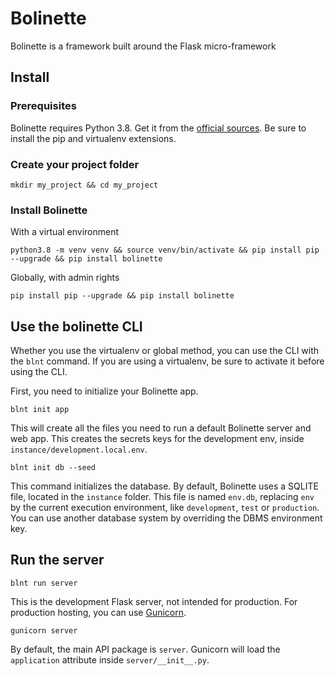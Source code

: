 # Bolinette

Bolinette is a framework built around the Flask micro-framework

## Install

### Prerequisites

Bolinette requires Python 3.8. Get it from the [official sources](https://www.python.org/downloads/). Be sure to
install the pip and virtualenv extensions.

### Create your project folder

```shell script
mkdir my_project && cd my_project
```

### Install Bolinette

With a virtual environment
```shell script
python3.8 -m venv venv && source venv/bin/activate && pip install pip --upgrade && pip install bolinette
```

Globally, with admin rights
```shell script
pip install pip --upgrade && pip install bolinette
```

## Use the bolinette CLI

Whether you use the virtualenv or global method, you can use the CLI with the `blnt` command. If you are using
a virtualenv, be sure to activate it before using the CLI.

First, you need to initialize your Bolinette app.

```shell script
blnt init app
```

This will create all the files you need to run a default Bolinette server and web app. This creates the secrets keys
for the development env, inside `instance/development.local.env`.

```shell script
blnt init db --seed
```

This command initializes the database. By default, Bolinette uses a SQLITE file, located in the `instance` folder.
This file is named `env.db`, replacing `env` by the current execution environment, like `development`, `test` or
`production`. You can use another database system by overriding the DBMS environment key.

## Run the server

```shell script
blnt run server
```

This is the development Flask server, not intended for production. For production hosting, you can use
[Gunicorn](https://gunicorn.org/).

```shell script
gunicorn server
```

By default, the main API package is `server`. Gunicorn will load the `application` attribute inside
`server/__init__.py`.

